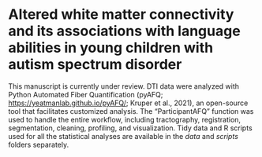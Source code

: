 # Altered white matter connectivity and its associations with language abilities in young children with autism spectrum disorder
This manuscript is currently under review. 
DTI data were analyzed with Python Automated Fiber Quantification (pyAFQ; https://yeatmanlab.github.io/pyAFQ/; Kruper et al., 2021), an open-source tool that facilitates customized analysis. The “ParticipantAFQ” function was used to handle the entire workflow, including tractography, registration, segmentation, cleaning, profiling, and visualization. 
Tidy data and R scripts used for all the statistical analyses are available in the _data_ and _scripts_ folders separately.  

